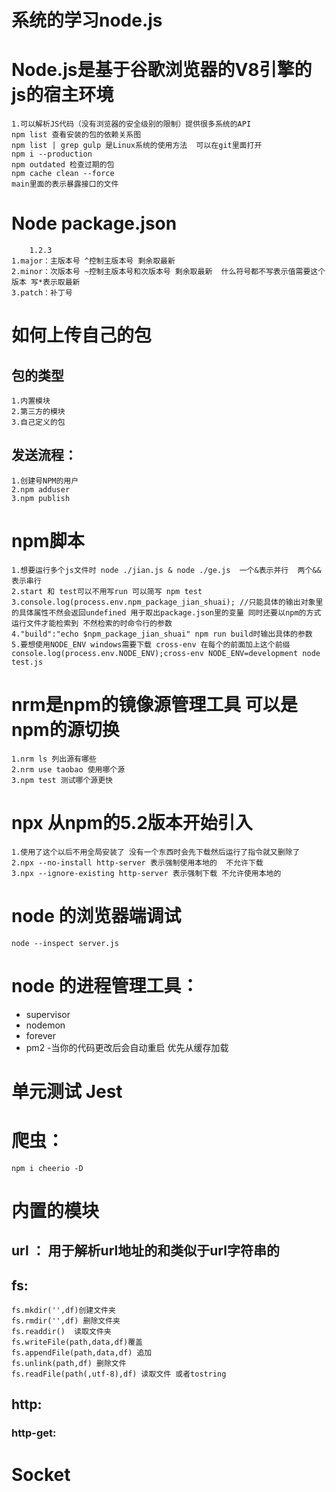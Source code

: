 # 系统的学习node.js
# Node.js是基于谷歌浏览器的V8引擎的 js的宿主环境
    1.可以解析JS代码（没有浏览器的安全级别的限制）提供很多系统的API
    npm list 查看安装的包的依赖关系图
    npm list | grep gulp 是Linux系统的使用方法  可以在git里面打开
    npm i --production
    npm outdated 检查过期的包
    npm cache clean --force
    main里面的表示暴露接口的文件
# Node package.json
        1.2.3
    1.major：主版本号 ^控制主版本号 剩余取最新
    2.minor：次版本号 ~控制主版本号和次版本号 剩余取最新  什么符号都不写表示值需要这个版本 写*表示取最新
    3.patch：补丁号
# 如何上传自己的包
## 包的类型 
    1.内置模块
    2.第三方的模块
    3.自己定义的包
## 发送流程：
    1.创建号NPM的用户
    2.npm adduser
    3.npm publish
# npm脚本
    1.想要运行多个js文件时 node ./jian.js & node ./ge.js  一个&表示并行  两个&&表示串行
    2.start 和 test可以不用写run 可以简写 npm test
    3.console.log(process.env.npm_package_jian_shuai); //只能具体的输出对象里的具体属性不然会返回undefined 用于取出package.json里的变量 同时还要以npm的方式运行文件才能检索到 不然检索的时命令行的参数
    4."build":"echo $npm_package_jian_shuai" npm run build时输出具体的参数
    5.要想使用NODE_ENV windows需要下载 cross-env 在每个的前面加上这个前缀 console.log(process.env.NODE_ENV);cross-env NODE_ENV=development node test.js
# nrm是npm的镜像源管理工具 可以是npm的源切换
    1.nrm ls 列出源有哪些
    2.nrm use taobao 使用哪个源
    3.npm test 测试哪个源更快
# npx 从npm的5.2版本开始引入
    1.使用了这个以后不用全局安装了 没有一个东西时会先下载然后运行了指令就又删除了
    2.npx --no-install http-server 表示强制使用本地的  不允许下载
    3.npx --ignore-existing http-server 表示强制下载 不允许使用本地的
# node 的浏览器端调试
    node --inspect server.js
# node 的进程管理工具：
- supervisor
- nodemon
- forever
- pm2
-当你的代码更改后会自动重启
优先从缓存加载
# 单元测试 Jest
# 爬虫：
    npm i cheerio -D
# 内置的模块
## url ： 用于解析url地址的和类似于url字符串的
## fs:
    fs.mkdir('',df)创建文件夹
    fs.rmdir('',df) 删除文件夹
    fs.readdir()  读取文件夹
    fs.writeFile(path,data,df)覆盖
    fs.appendFile(path,data,df) 追加 
    fs.unlink(path,df) 删除文件
    fs.readFile(path(,utf-8),df) 读取文件 或者tostring
## http:
### http-get:
# Socket
    